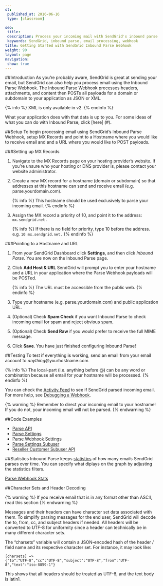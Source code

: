 ```yaml
---
st:
 published_at: 2016-06-16
 type: [classroom]

seo:
 title: 
 description: Process your incoming mail with SendGrid's inbound parse webhook
 keywords: SendGrid, inbound parse, email processing, webhook
title: Getting Started with SendGrid Inbound Parse Webhook
weight: 90
layout: page
navigation:
 show: true
---
```


##Introduction
As you’re probably aware, SendGrid is great at sending your email, but SendGrid can also help you process email using the Inbound Parse Webhook. The Inbound Parse Webhook processes headers, attachments, and content then POSTs all payloads for a domain or subdomain to your application as JSON or XML. 

  {% info %}
  XML is only available in v2.
  {% endinfo %}

What your application does with that data is up to you. For some ideas of what you can do with Inbound Parse, click [here] (#).

##Setup
To begin processing email using SendGrid’s Inbound Parse Webhook, setup MX Records and point to a Hostname where you would like to receive email and and a URL where you would like to POST payloads.

###Setting up MX Records
1. Navigate to the MX Records page on your hosting provider’s website. If you’re unsure who your hosting or DNS provider is, please contact your website administrator.
2. Create a new MX record for a hostname (domain or subdomain) so that addresses at this hostname can send and receive email (e.g. parse.yourdomain.com).

      {% info %}
      This hostname should be used exclusively to parse your incoming email.
      {% endinfo %}

3. Assign the MX record a priority of 10, and point it to the address: `mx.sendgrid.net.`

      {% info %}
      If there is no field for priority, type 10 before the address. e.g. `10 mx.sendgrid.net.`
      {% endinfo %}

###Pointing to a Hostname and URL
1. From your SendGrid Dashboard click **Settings**, and then click *Inbound Parse*.
	 You are now on the Inbound Parse page.
2. Click **Add Host & URL**
   SendGrid will prompt you to enter your hostname and a URL in your application where the Parse Webhook payloads will be POSTed.

      {% info %}
      The URL must be accessible from the public web.
      {% endinfo %}

3. Type your hostname (e.g. parse.yourdomain.com) and public application URL.
4. (Optional) Check **Spam Check** if you want Inbound Parse to check incoming email for spam and reject obvious spam.

5. (Optional) Check **Send Raw** if you would prefer to receive the full MIME message.

6. Click **Save**.
   You have just finished configuring Inbound Parse!

##Testing
To test if everything is working, send an email from your email account to *anything*@yourhostname.com.

{% info %}
The local-part (i.e. anything before @) can be any word or combination because all email for your hostname will be processed.
{% endinfo %}
  
  You can check the [Activity Feed](https://app.sendgrid.com/email_activity?) to see if SendGrid parsed incoming email. For more help, see [Debugging a Webhook](https://sendgrid.com/blog/whats-webhook/).
  
{% warning %}
Remember to direct your incoming email to your hostname! If you do not, your incoming email will not be parsed. 
{% endwarning %}

##Code Examples
- [Parse API]()
- [Parse Settings]()
- [Parse Webhook Settings]()
- [Parse Settings Subuser]()
- [Reseller Customer Subuser API]()

##Statistics
Inbound Parse keeps [statistics]() of how many emails SendGrid parses over time. You can specify what diplays on the graph by adjusting the statistics filters.

[Parse Webhook Stats]()

##Character Sets and Header Decoding

{% warning %}
If you receive email that is in any format other than ASCII, read this section 
{% endwarning %}

Messages and their headers can have character set data associated with them. To simplify parsing messages for the end user, SendGrid will decode the to, from, cc, and subject headers if needed. All headers will be converted to UTF-8 for uniformity since a header can technically be in many different character sets.

The “charsets” variable will contain a JSON-encoded hash of the header / field name and its respective character set. For instance, it may look like:

<code>[charsets] => {"to":"UTF-8","cc":"UTF-8","subject":"UTF-8","from":"UTF-8","text":"iso-8859-1"}</code>

This shows that all headers should be treated as UTF-8, and the text body is latin1. 
